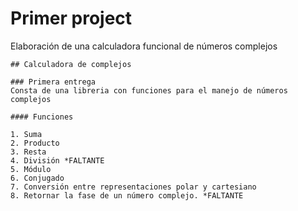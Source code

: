 # Primer project
Elaboración de una calculadora funcional de números complejos
   
    ## Calculadora de complejos
    
    ### Primera entrega
    Consta de una libreria con funciones para el manejo de números complejos 
    
    #### Funciones
    
    1. Suma
    2. Producto
    3. Resta 
    4. División *FALTANTE
    5. Módulo
    6. Conjugado
    7. Conversión entre representaciones polar y cartesiano
    8. Retornar la fase de un número complejo. *FALTANTE   